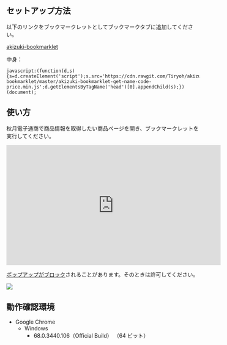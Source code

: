 ## セットアップ方法

以下のリンクをブックマークレットとしてブックマークタブに追加してください。

[akizuki-bookmarklet](javascript:(function(d,s){s=d.createElement('script');s.src='https://cdn.rawgit.com/Tiryoh/akizuki-bookmarklet/master/akizuki-bookmarklet-get-name-code-price.min.js';d.getElementsByTagName('head')[0].appendChild(s);})(document);)

中身：

```
javascript:(function(d,s){s=d.createElement('script');s.src='https://cdn.rawgit.com/Tiryoh/akizuki-bookmarklet/master/akizuki-bookmarklet-get-name-code-price.min.js';d.getElementsByTagName('head')[0].appendChild(s);})(document);
```

## 使い方

秋月電子通商で商品情報を取得したい商品ページを開き、ブックマークレットを実行してください。

<iframe width="560" height="315" src="https://www.youtube.com/embed/diknfqoc0zI?rel=0" frameborder="0" allow="autoplay; encrypted-media" allowfullscreen></iframe>

[ポップアップがブロック](https://support.google.com/chrome/answer/9547)されることがあります。そのときは許可してください。

![](https:///docs/images/popup_block.png)

## 動作確認環境

* Google Chrome
  * Windows
    * 68.0.3440.106（Official Build） （64 ビット）